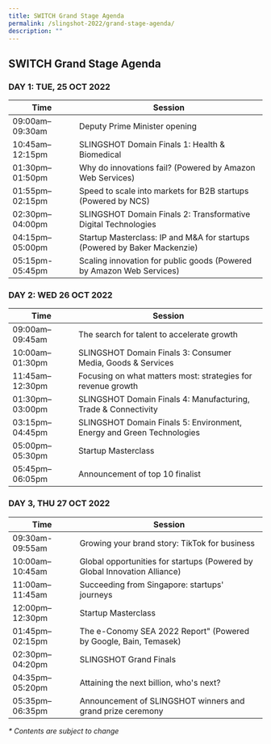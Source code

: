 ```yaml
---
title: SWITCH Grand Stage Agenda
permalink: /slingshot-2022/grand-stage-agenda/
description: ""
---
```

## SWITCH Grand Stage Agenda

### **DAY 1: TUE, 25 OCT 2022**

| Time | Session | 
| -------- | -------- |
| 09:00am–09:30am  | Deputy Prime Minister opening |
| 10:45am–12:15pm  | SLINGSHOT Domain Finals 1: Health & Biomedical |
| 01:30pm–01:50pm | Why do innovations fail? (Powered by Amazon Web Services) |
| 01:55pm–02:15pm | Speed to scale into markets for B2B startups (Powered by NCS) |
| 02:30pm–04:00pm | SLINGSHOT Domain Finals 2: Transformative Digital Technologies | 
| 04:15pm–05:00pm  | Startup Masterclass: IP and M&A for startups (Powered by Baker Mackenzie) |
| 05:15pm-05:45pm | Scaling innovation for public goods (Powered by Amazon Web Services) |

### **DAY 2: WED 26 OCT 2022**

| Time | Session | 
| -------- | -------- |
| 09:00am–09:45am  | The search for talent to accelerate growth |
| 10:00am–01:30pm  | SLINGSHOT Domain Finals 3: Consumer Media, Goods & Services |
| 11:45am–12:30pm  | Focusing on what matters most: strategies for revenue growth |
| 01:30pm–03:00pm | SLINGSHOT Domain Finals 4: Manufacturing, Trade & Connectivity |
| 03:15pm–04:45pm | SLINGSHOT Domain Finals 5: Environment, Energy and Green Technologies |
| 05:00pm–05:30pm | Startup Masterclass |
| 05:45pm–06:05pm | Announcement of top 10 finalist |


### **DAY 3, THU 27 OCT 2022**

| Time | Session | 
| -------- | -------- |
| 09:30am-09:55am | Growing your brand story: TikTok for business|
| 10:00am–10:45am  | Global opportunities for startups (Powered by Global Innovation Alliance)|
| 11:00am–11:45am  | Succeeding from Singapore: startups' journeys |
| 12:00pm–12:30pm  | Startup Masterclass |
| 01:45pm–02:15pm | The e-Conomy SEA 2022 Report" (Powered by Google, Bain, Temasek) |
| 02:30pm–04:20pm | SLINGSHOT Grand Finals |
| 04:35pm–05:20pm | Attaining the next billion, who's next? |
| 05:35pm–06:35pm | Announcement of SLINGSHOT winners and grand prize ceremony |

_* Contents are subject to change_